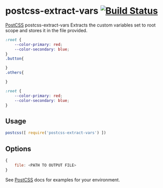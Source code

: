 # postcss-extract-vars [![Build Status][ci-img]][ci]

[PostCSS] postcss-extract-vars
Extracts the custom variables set to root scope and stores it in the file provided.

[PostCSS]: https://github.com/postcss/postcss
[ci-img]:  https://travis-ci.org/archana-s/postcss-extract-vars.svg
[ci]:      https://travis-ci.org/archana-s/postcss-extract-vars

```css
:root {
    --color-primary: red;
    --color-secondary: blue;
}
.button{

}
.others{

}
```

```css
:root {
    --color-primary: red;
    --color-secondary: blue;
}
```

## Usage

```js
postcss([ require('postcss-extract-vars') ])
```

## Options
```js
{
    file: <PATH TO OUTPUT FILE>
}
```

See [PostCSS] docs for examples for your environment.
